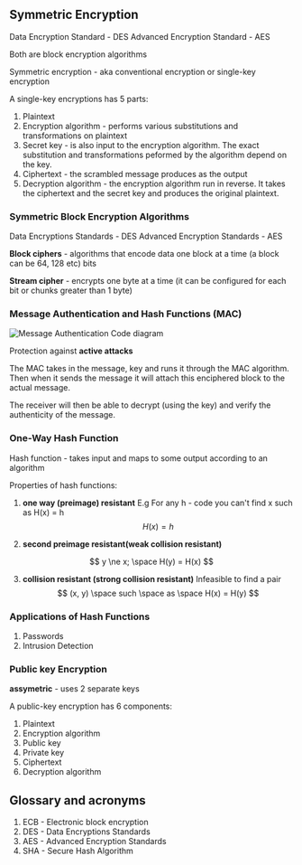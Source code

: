 ## Symmetric Encryption

Data Encryption Standard - DES
Advanced Encryption Standard - AES

Both are block encryption algorithms

Symmetric encryption - aka conventional encryption or single-key encryption

A single-key encryptions has 5 parts:
1. Plaintext
2. Encryption algorithm - performs various substitutions and transformations on plaintext
3. Secret key - is also input to the encryption algorithm. The exact substitution and transformations peformed by the algorithm depend on the key.
4. Ciphertext - the scrambled message produces as the output
5. Decryption algorithm - the encryption algorithm run in reverse. It takes the ciphertext and the secret key and produces the original plaintext.

### Symmetric Block Encryption Algorithms

Data Encryptions Standards - DES
Advanced Encryption Standards - AES

**Block ciphers** - algorithms that encode data one block at a time (a block can be 64, 128 etc) bits

**Stream cipher** - encrypts one byte at a time (it can be configured for each bit or chunks greater than 1 byte)


### Message Authentication and Hash Functions (MAC)

![Message Authentication Code diagram](Message-Authentication-Code.png)

Protection against **active attacks**

The MAC takes in the message, key and runs it through the MAC algorithm. Then when it sends the message it will attach this enciphered block to the actual message.

The receiver will then be able to decrypt (using the key) and verify the authenticity of the message.

### One-Way Hash Function

Hash function - takes input and maps to some output according to an algorithm

Properties of hash functions:

1. **one way (preimage) resistant**
E.g  For any h - code you can't find x such as H(x) = h
$$ H(x) = h $$

2. **second preimage resistant(weak collision resistant)**

$$ y \ne x; \space H(y) = H(x) $$

3. **collision resistant (strong collision resistant)**
Infeasible to find a pair
$$ (x, y) \space such \space as \space H(x) = H(y) $$

### Applications of Hash Functions

1. Passwords
2. Intrusion Detection

### Public key Encryption

**assymetric** - uses 2 separate keys

A public-key encryption has 6 components:
1. Plaintext
2. Encryption algorithm
3. Public key
4. Private key
5. Ciphertext
6. Decryption algorithm


## Glossary and acronyms

1. ECB - Electronic block encryption
2. DES - Data Encryptions Standards
3. AES - Advanced Encryption Standards
4. SHA - Secure Hash Algorithm